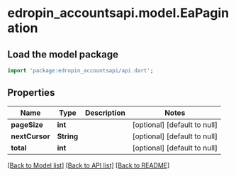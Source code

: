 # edropin_accountsapi.model.EaPagination

## Load the model package
```dart
import 'package:edropin_accountsapi/api.dart';
```

## Properties
Name | Type | Description | Notes
------------ | ------------- | ------------- | -------------
**pageSize** | **int** |  | [optional] [default to null]
**nextCursor** | **String** |  | [optional] [default to null]
**total** | **int** |  | [optional] [default to null]

[[Back to Model list]](../README.md#documentation-for-models) [[Back to API list]](../README.md#documentation-for-api-endpoints) [[Back to README]](../README.md)


